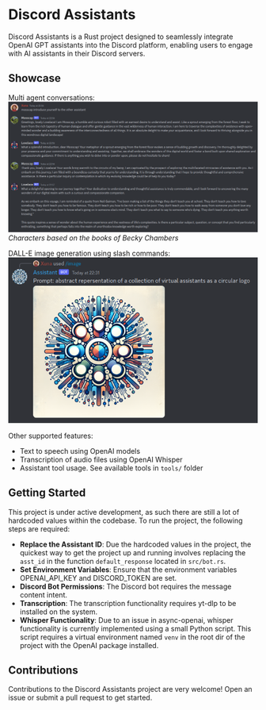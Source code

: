 # Discord Assistants
Discord Assistants is a Rust project designed to seamlessly integrate OpenAI GPT assistants into the Discord platform, enabling users to engage with AI assistants in their Discord servers.

## Showcase

Multi agent conversations:
![Alt text](docs/multi_agent.png)
*Characters based on the books of Becky Chambers*

DALL-E image generation using slash commands:
![Alt text](docs/image_slash_command.png)

Other supported features:
- Text to speech using OpenAI models
- Transcription of audio files using OpenAI Whisper
- Assistant tool usage. See available tools in `tools/` folder

## Getting Started
This project is under active development, as such there are still a lot of hardcoded values within the codebase.
To run the project, the following steps are required:

- **Replace the Assistant ID**: Due the hardcoded values in the project, the quickest way to get the project up and running involves replacing the `asst_id` in the function `default_response` located in `src/bot.rs`.
- **Set Environment Variables**: Ensure that the environment variables OPENAI_API_KEY and DISCORD_TOKEN are set.
- **Discord Bot Permissions**: The Discord bot requires the message content intent.
- **Transcription**: The transcription functionality requires yt-dlp to be installed on the system.
- **Whisper Functionality**: Due to an issue in async-openai, whisper functionality is currently implemented using a small Python script. This script requires a virtual environment named `venv` in the root dir of the project with the OpenAI package installed.

## Contributions
Contributions to the Discord Assistants project are very welcome!
Open an issue or submit a pull request to get started.
